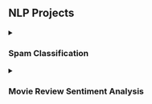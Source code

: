 ## NLP Projects

<details>
  <summary><h3>Spam Classification</h3></summary>
  
  ### Project Overview
  <dd>
   The goal of this project is to create a machine learning program that predicts whether an email is spam or ham. 
  </dd>
  
  ### Data
  https://github.com/santhulak/NLP_Projects/blob/main/Spam%20Classification-NLP/spam.csv
    
  ### Code 
  https://github.com/santhulak/NLP_Projects/blob/main/Spam%20Classification-NLP/Spam%20Classification%20-%20NLP.ipynb
  
</details>

<details>
  <summary><h3>Movie Review Sentiment Analysis</h3></summary>
  
  ### Project Overview
  <dd>
   The goal of this project is to create a machine learning program classifies whether the moview review is positive or negative.
  </dd>
  
  ### Data
  https://github.com/santhulak/NLP_Projects/blob/main/Movie%20Review%20Classification-NLP/movies_sentiment_data.csv
    
  ### Code 
  https://github.com/santhulak/NLP_Projects/blob/main/Movie%20Review%20Classification-NLP/NLP-%20Movie%20Sentiment%20Analysis-%20Positive%20or%20Negative%20Review.ipynb
  
</details>
